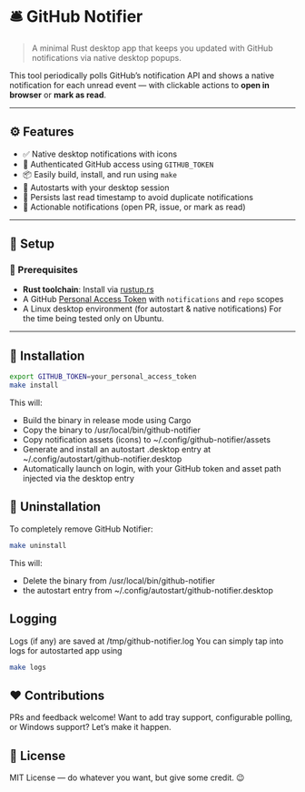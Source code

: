 # 🛎️ GitHub Notifier

> A minimal Rust desktop app that keeps you updated with GitHub notifications via native desktop popups.

This tool periodically polls GitHub’s notification API and shows a native notification for each unread event — with clickable actions to **open in browser** or **mark as read**.

---

## ⚙️ Features

- ✅ Native desktop notifications with icons
- 🔐 Authenticated GitHub access using `GITHUB_TOKEN`
- 📦 Easily build, install, and run using `make`
- 🔁 Autostarts with your desktop session
- 📂 Persists last read timestamp to avoid duplicate notifications
- 🧪 Actionable notifications (open PR, issue, or mark as read)

---

## 🧰 Setup

### 🔧 Prerequisites

- **Rust toolchain**: Install via [rustup.rs](https://rustup.rs)
- A GitHub [Personal Access Token](https://github.com/settings/tokens) with `notifications` and `repo` scopes
- A Linux desktop environment (for autostart & native notifications) For the time being tested only on Ubuntu.

---

## 🚀 Installation

```bash
export GITHUB_TOKEN=your_personal_access_token
make install
```

This will:

- Build the binary in release mode using Cargo
- Copy the binary to /usr/local/bin/github-notifier
- Copy notification assets (icons) to ~/.config/github-notifier/assets
- Generate and install an autostart .desktop entry at ~/.config/autostart/github-notifier.desktop
- Automatically launch on login, with your GitHub token and asset path injected via the desktop entry

## 🧹 Uninstallation

To completely remove GitHub Notifier:

```bash
make uninstall

```
This will:
- Delete the binary from /usr/local/bin/github-notifier
-  the autostart entry from ~/.config/autostart/github-notifier.desktop

## Logging
Logs (if any) are saved at /tmp/github-notifier.log
You can simply tap into logs for autostarted app using

```bash
make logs
```

## ❤️ Contributions
PRs and feedback welcome! Want to add tray support, configurable polling, or Windows support? Let’s make it happen.

## 📄 License
MIT License — do whatever you want, but give some credit. 😉